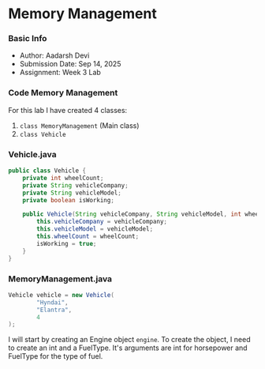 # Memory Management

### Basic Info
- Author: Aadarsh Devi
- Submission Date: Sep 14, 2025
- Assignment: Week 3 Lab

### Code Memory Management

For this lab I have created 4 classes:
1. `class MemoryManagement` (Main class)
4. `class Vehicle`

### Vehicle.java
```java
public class Vehicle {
    private int wheelCount;
    private String vehicleCompany;
    private String vehicleModel;
    private boolean isWorking;

    public Vehicle(String vehicleCompany, String vehicleModel, int wheelCount) {
        this.vehicleCompany = vehicleCompany;
        this.vehicleModel = vehicleModel;
        this.wheelCount = wheelCount;
        isWorking = true;
    }
}
```
### MemoryManagement.java
```java
Vehicle vehicle = new Vehicle(
        "Hyndai",
        "Elantra",
        4
);
```
I will start by creating an Engine object `engine`. To create the object, I need to create an int and a FuelType.
It's arguments are int for horsepower and FuelType for the type of fuel.
